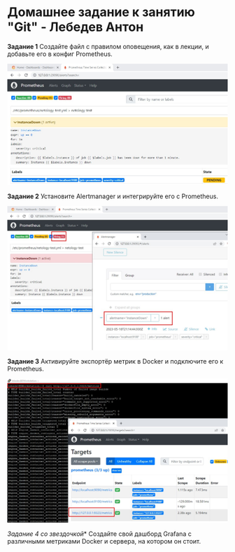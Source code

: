 # Домашнее задание к занятию "Git" - Лебедев Антон

**Задание 1**
Создайте файл с правилом оповещения, как в лекции, и добавьте его в конфиг Prometheus.

![Screenshot_1](https://github.com/Lebedun/HomeWork-Blank/blob/9-05/img/Screenshot_1.jpg)

**Задание 2**
Установите Alertmanager и интегрируйте его с Prometheus.

![Screenshot_2](https://github.com/Lebedun/HomeWork-Blank/blob/9-05/img/Screenshot_2.jpg)

**Задание 3**
Активируйте экспортёр метрик в Docker и подключите его к Prometheus.

![Screenshot_3](https://github.com/Lebedun/HomeWork-Blank/blob/9-05/img/Screenshot_3.jpg)

**Задание 4* со звездочкой**
Создайте свой дашборд Grafana с различными метриками Docker и сервера, на котором он стоит.
